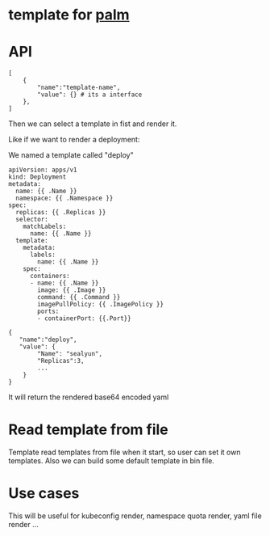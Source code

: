 # template for [palm](https://github.com/fanux/palm)


# API
```
[
    {
        "name":"template-name",
        "value": {} # its a interface
    },
]
```

Then we can select a template in fist and render it.

Like if we want to render a deployment:

We named a template called "deploy"
```
apiVersion: apps/v1
kind: Deployment
metadata:
  name: {{ .Name }}
  namespace: {{ .Namespace }}
spec:
  replicas: {{ .Replicas }}
  selector:
    matchLabels:
      name: {{ .Name }}
  template:
    metadata:
      labels:
        name: {{ .Name }}
    spec:
      containers:
      - name: {{ .Name }}
        image: {{ .Image }}
        command: {{ .Command }}
        imagePullPolicy: {{ .ImagePolicy }}
        ports:
        - containerPort: {{.Port}}
```

```
{
   "name":"deploy",
   "value": {
        "Name": "sealyun",
        "Replicas":3,
        ...
    }
}
```
It will return the rendered base64 encoded yaml

# Read template from file
Template read templates from file when it start, so user can set it own templates. Also we can build some default template in bin file.

# Use cases
This will be useful for kubeconfig render, namespace quota render, yaml file render ...
